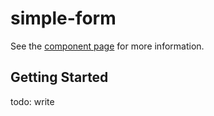 simple-form
================

See the [component page](http://futjikato.github.io/simpleform-element) for more information.

## Getting Started

todo: write